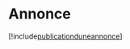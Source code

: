 # Annonce

[!include[publicationduneannonce](annonce.publicationduneannonce.autogen.md)]













